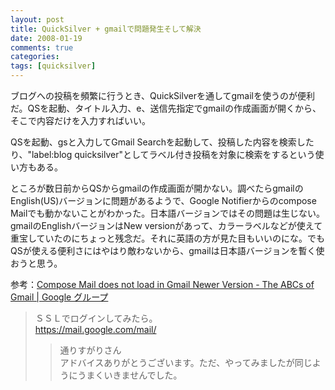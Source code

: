 ```yaml
---
layout: post
title: QuickSilver + gmailで問題発生そして解決
date: 2008-01-19
comments: true
categories:
tags: [quicksilver]
---
```


ブログへの投稿を頻繁に行うとき、QuickSilverを通してgmailを使うのが便利だ。QSを起動、タイトル入力、e、送信先指定でgmailの作成画面が開くから、そこで内容だけを入力すればいい。

QSを起動、gsと入力してGmail Searchを起動して、投稿した内容を検索したり、"label:blog quicksilver"としてラベル付き投稿を対象に検索をするという使い方もある。

ところが数日前からQSからgmailの作成画面が開かない。調べたらgmailのEnglish(US)バージョンに問題があるようで、Google Notifierからのcompose Mailでも動かないことがわかった。日本語バージョンではその問題は生じない。gmailのEnglishバージョンはNew versionがあって、カラーラベルなどが使えて重宝していたのにちょっと残念だ。それに英語の方が見た目もいいのにな。でもQSが使える便利さにはやはり敵わないから、gmailは日本語バージョンを暫く使おうと思う。

参考：[Compose Mail does not load in Gmail Newer Version - The ABCs of Gmail | Google グループ](http://groups.google.com/group/Gmail-ABCs/browse_thread/thread/78382b7f1d3e4e65/973e059de5760ece)

>ＳＳＬでログインしてみたら。<br>https://mail.google.com/mail/
>>通りすがりさん<br>アドバイスありがとうございます。ただ、やってみましたが同じようにうまくいきませんでした。
